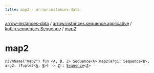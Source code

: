 ```yaml
---
title: map2 - arrow-instances-data
---
```


[arrow-instances-data](../../index.html) / [arrow.instances.sequence.applicative](../index.html) / [kotlin.sequences.Sequence](index.html) / [map2](./map2.html)

# map2

`@JvmName("map2") fun <A, B, Z> `[`Sequence`](https://kotlinlang.org/api/latest/jvm/stdlib/kotlin.sequences/-sequence/index.html)`<`[`A`](map2.html#A)`>.map2(arg1: `[`Sequence`](https://kotlinlang.org/api/latest/jvm/stdlib/kotlin.sequences/-sequence/index.html)`<`[`B`](map2.html#B)`>, arg2: (Tuple2<`[`A`](map2.html#A)`, `[`B`](map2.html#B)`>) -> `[`Z`](map2.html#Z)`): `[`Sequence`](https://kotlinlang.org/api/latest/jvm/stdlib/kotlin.sequences/-sequence/index.html)`<`[`Z`](map2.html#Z)`>`